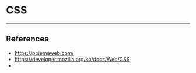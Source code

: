 # CSS

---

## References

- https://poiemaweb.com/
- https://developer.mozilla.org/ko/docs/Web/CSS
-
